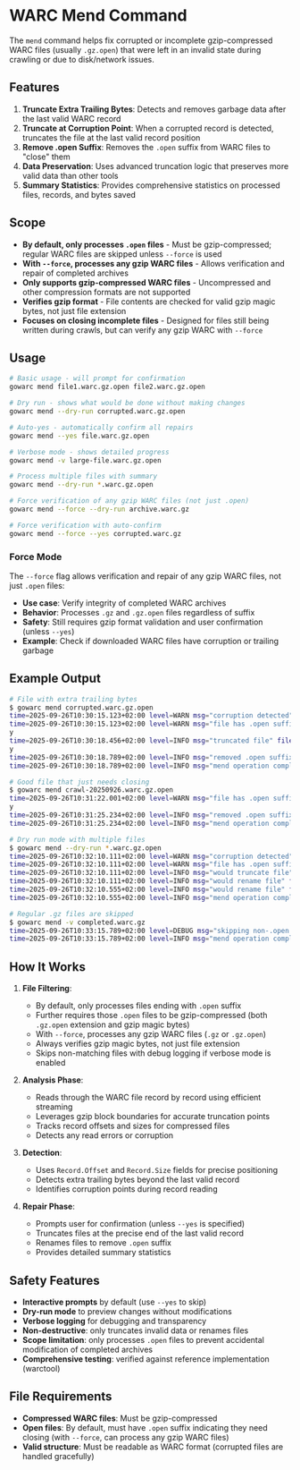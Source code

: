 # WARC Mend Command

The `mend` command helps fix corrupted or incomplete gzip-compressed WARC files (usually `.gz.open`) that were left in an invalid state during crawling or due to disk/network issues.

## Features

1. **Truncate Extra Trailing Bytes**: Detects and removes garbage data after the last valid WARC record
2. **Truncate at Corruption Point**: When a corrupted record is detected, truncates the file at the last valid record position
3. **Remove .open Suffix**: Removes the `.open` suffix from WARC files to "close" them
4. **Data Preservation**: Uses advanced truncation logic that preserves more valid data than other tools
5. **Summary Statistics**: Provides comprehensive statistics on processed files, records, and bytes saved

## Scope

- **By default, only processes `.open` files** - Must be gzip-compressed; regular WARC files are skipped unless `--force` is used
- **With `--force`, processes any gzip WARC files** - Allows verification and repair of completed archives
- **Only supports gzip-compressed WARC files** - Uncompressed and other compression formats are not supported
- **Verifies gzip format** - File contents are checked for valid gzip magic bytes, not just file extension
- **Focuses on closing incomplete files** - Designed for files still being written during crawls, but can verify any gzip WARC with `--force`

## Usage

```bash
# Basic usage - will prompt for confirmation
gowarc mend file1.warc.gz.open file2.warc.gz.open

# Dry run - shows what would be done without making changes
gowarc mend --dry-run corrupted.warc.gz.open

# Auto-yes - automatically confirm all repairs
gowarc mend --yes file.warc.gz.open

# Verbose mode - shows detailed progress
gowarc mend -v large-file.warc.gz.open

# Process multiple files with summary
gowarc mend --dry-run *.warc.gz.open

# Force verification of any gzip WARC files (not just .open)
gowarc mend --force --dry-run archive.warc.gz

# Force verification with auto-confirm
gowarc mend --force --yes corrupted.warc.gz
```

### Force Mode

The `--force` flag allows verification and repair of any gzip WARC files, not just `.open` files:

- **Use case**: Verify integrity of completed WARC archives
- **Behavior**: Processes `.gz` and `.gz.open` files regardless of suffix
- **Safety**: Still requires gzip format validation and user confirmation (unless `--yes`)
- **Example**: Check if downloaded WARC files have corruption or trailing garbage

## Example Output

```bash
# File with extra trailing bytes
$ gowarc mend corrupted.warc.gz.open
time=2025-09-26T10:30:15.123+02:00 level=WARN msg="corruption detected" file=corrupted.warc.gz.open error="gzip reset: gzip: invalid header" lastValidPos="1.0 MB" extraBytes="24 B"
time=2025-09-26T10:30:15.123+02:00 level=WARN msg="file has .open suffix" file=corrupted.warc.gz.open
y
time=2025-09-26T10:30:18.456+02:00 level=INFO msg="truncated file" file=corrupted.warc.gz.open at=1048576
y
time=2025-09-26T10:30:18.789+02:00 level=INFO msg="removed .open suffix" from=corrupted.warc.gz.open to=corrupted.warc.gz
time=2025-09-26T10:30:18.789+02:00 level=INFO msg="mend operation completed: 1 processed, 1 truncated (saved 24 B), 1 renamed, 1 with errors, 1523 total records in 3.666s" dryRun=false files=1 records=1523 bytesSaved=24

# Good file that just needs closing
$ gowarc mend crawl-20250926.warc.gz.open
time=2025-09-26T10:31:22.001+02:00 level=WARN msg="file has .open suffix" file=crawl-20250926.warc.gz.open
y
time=2025-09-26T10:31:25.234+02:00 level=INFO msg="removed .open suffix" from=crawl-20250926.warc.gz.open to=crawl-20250926.warc.gz
time=2025-09-26T10:31:25.234+02:00 level=INFO msg="mend operation completed: 1 processed, 1 renamed, 3256 total records in 3.233s" dryRun=false files=1 records=3256 bytesSaved=0

# Dry run mode with multiple files
$ gowarc mend --dry-run *.warc.gz.open
time=2025-09-26T10:32:10.111+02:00 level=WARN msg="corruption detected" file=damaged.warc.gz.open error="copying content: unexpected EOF" lastValidPos="512.0 KB" extraBytes="100 B"
time=2025-09-26T10:32:10.111+02:00 level=WARN msg="file has .open suffix" file=damaged.warc.gz.open
time=2025-09-26T10:32:10.111+02:00 level=INFO msg="would truncate file" file=damaged.warc.gz.open at=524288 dryRun=true
time=2025-09-26T10:32:10.111+02:00 level=INFO msg="would rename file" from=damaged.warc.gz.open to=damaged.warc.gz dryRun=true
time=2025-09-26T10:32:10.555+02:00 level=INFO msg="would rename file" from=good.warc.gz.open to=good.warc.gz dryRun=true
time=2025-09-26T10:32:10.555+02:00 level=INFO msg="mend operation completed: 2 processed, 1 would truncate (saved 100 B), 2 would rename, 1 with errors, 2048 total records in 444ms" dryRun=true files=2 records=2048 bytesSaved=100

# Regular .gz files are skipped
$ gowarc mend -v completed.warc.gz
time=2025-09-26T10:33:15.789+02:00 level=DEBUG msg="skipping non-.open file" file=completed.warc.gz
time=2025-09-26T10:33:15.789+02:00 level=INFO msg="mend operation completed: no files needed mending in 1ms" dryRun=false files=1 records=0 bytesSaved=0
```

## How It Works

1. **File Filtering**: 
   - By default, only processes files ending with `.open` suffix
   - Further requires those `.open` files to be gzip-compressed (both `.gz.open` extension and gzip magic bytes)
   - With `--force`, processes any gzip WARC files (`.gz` or `.gz.open`)
   - Always verifies gzip magic bytes, not just file extension
   - Skips non-matching files with debug logging if verbose mode is enabled

2. **Analysis Phase**: 
   - Reads through the WARC file record by record using efficient streaming
   - Leverages gzip block boundaries for accurate truncation points
   - Tracks record offsets and sizes for compressed files
   - Detects any read errors or corruption

3. **Detection**:
   - Uses `Record.Offset` and `Record.Size` fields for precise positioning
   - Detects extra trailing bytes beyond the last valid record
   - Identifies corruption points during record reading

4. **Repair Phase**:
   - Prompts user for confirmation (unless `--yes` is specified)
   - Truncates files at the precise end of the last valid record
   - Renames files to remove `.open` suffix
   - Provides detailed summary statistics

## Safety Features

- **Interactive prompts** by default (use `--yes` to skip)
- **Dry-run mode** to preview changes without modifications
- **Verbose logging** for debugging and transparency
- **Non-destructive**: only truncates invalid data or renames files
- **Scope limitation**: only processes `.open` files to prevent accidental modification of completed archives
- **Comprehensive testing**: verified against reference implementation (warctool)

## File Requirements

- **Compressed WARC files**: Must be gzip-compressed
- **Open files**: By default, must have `.open` suffix indicating they need closing (with `--force`, can process any gzip WARC files)
- **Valid structure**: Must be readable as WARC format (corrupted files are handled gracefully)
